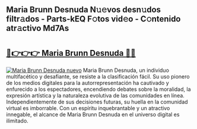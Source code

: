 ## Maria Brunn Desnuda N𝚞𝚎vos desn𝚞dos filtr𝚊dos - Parts-kEQ F𝚘tos vid𝚎o - C𝚘ntenido atr𝚊ctivo Md7As

# <h2><a href="http://mb0keqr.tromn.icu/?c=Maria+Brunn+Desnuda">🔗👉👉👉 Maria Brunn Desnuda 🔗🔗</a></h2>

[![Maria Brunn Desnuda nuevo](https://i.imgur.com/pEAQMta.gif)](http://mb0keqr.tromn.icu/?c=Maria+Brunn+Desnuda)
Maria Brunn Desnuda, un individuo multifacético y desafiante, se resiste a la clasificación fácil. Su uso pionero de los medios digitales para la autorrepresentación ha cautivado y enfurecido a los espectadores, encendiendo debates sobre la moralidad, la expresión artística y la naturaleza evolutiva de las comunidades en línea. Independientemente de sus decisiones futuras, su huella en la comunidad virtual es imborrable. Con un espíritu inquebrantable y un atractivo innegable, el alcance de Maria Brunn Desnuda en el universo digital es ilimitado.
